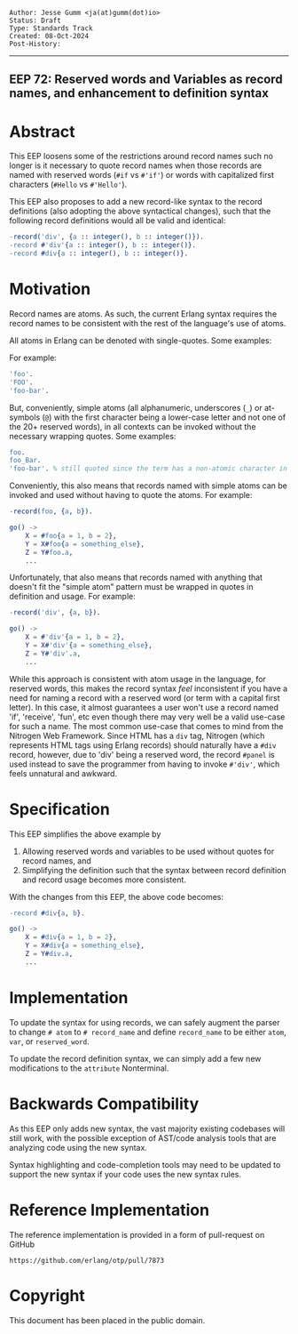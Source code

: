     Author: Jesse Gumm <ja(at)gumm(dot)io>
    Status: Draft
    Type: Standards Track
    Created: 08-Oct-2024
    Post-History:
****
EEP 72: Reserved words and Variables as record names, and enhancement to definition syntax
----

Abstract
========

This EEP loosens some of the restrictions around record names such no longer is
it necessary to quote record names when those records are named with reserved
words (`#if` vs `#'if'`) or words with capitalized first characters (`#Hello`
vs `#'Hello'`).

This EEP also proposes to add a new record-like syntax to the record
definitions (also adopting the above syntactical changes), such that the
following record definitions would all be valid and identical:

```erlang
-record('div', {a :: integer(), b :: integer()}).
-record #'div'{a :: integer(), b :: integer()}.
-record #div{a :: integer(), b :: integer()}.
```

Motivation
==========

Record names are atoms. As such, the current Erlang syntax requires the record
names to be consistent with the rest of the language's use of atoms.

All atoms in Erlang can be denoted with single-quotes. Some examples:

For example:
```erlang
'foo'.
'FOO'.
'foo-bar'.
```

But, conveniently, simple atoms (all alphanumeric, underscores (`_`) or
at-symbols (`@`) with the first character being a lower-case letter and not one
of the 20+ reserved words), in all contexts can be invoked without the
necessary wrapping quotes. Some examples:

```erlang
foo.
foo_Bar.
'foo-bar'. % still quoted since the term has a non-atomic character in it.
```

Conveniently, this also means that records named with simple atoms can be
invoked and used without having to quote the atoms. For example:

```erlang
-record(foo, {a, b}).

go() ->
    X = #foo{a = 1, b = 2},
    Y = X#foo{a = something_else},
    Z = Y#foo.a,
    ...
```

Unfortunately, that also means that records named with anything that doesn't
fit the "simple atom" pattern must be wrapped in quotes in definition and
usage. For example:

```erlang
-record('div', {a, b}).

go() ->
    X = #'div'{a = 1, b = 2},
    Y = X#'div'{a = something_else},
    Z = Y#'div'.a,
    ...
```

While this approach is consistent with atom usage in the language, for reserved
words, this makes the record syntax *feel* inconsistent if you have a need for
naming a record with a reserved word (or term with a capital first letter).  In
this case, it almost guarantees a user won't use a record named 'if',
'receive', 'fun', etc even though there may very well be a valid use-case for
such a name.  The most common use-case that comes to mind from the Nitrogen Web
Framework.  Since HTML has a `div` tag, Nitrogen (which represents HTML tags
using Erlang records) should naturally have a `#div` record, however, due to
'div' being a reserved word, the record `#panel` is used instead to save the
programmer from having to invoke `#'div'`, which feels unnatural and awkward.

Specification
=============

This EEP simplifies the above example by

1. Allowing reserved words and variables to be used without quotes for record
   names, and
2. Simplifying the definition such that the syntax between record definition
   and record usage becomes more consistent.

With the changes from this EEP, the above code becomes:

```erlang
-record #div{a, b}.

go() ->
    X = #div{a = 1, b = 2},
    Y = X#div{a = something_else},
    Z = Y#div.a,
    ...
```

Implementation
==============

To update the syntax for using records, we can safely augment the parser to
change `# atom` to `# record_name` and define `record_name` to be either
`atom`, `var`, or `reserved_word`.

To update the record definition syntax, we can simply add a few new
modifications to the `attribute` Nonterminal.

Backwards Compatibility
=======================

As this EEP only adds new syntax, the vast majority existing codebases will
still work, with the possible exception of AST/code analysis tools that are
analyzing code using the new syntax.

Syntax highlighting and code-completion tools may need to be updated to support
the new syntax if your code uses the new syntax rules.

Reference Implementation
========================

The reference implementation is provided in a form of pull-request on GitHub

    https://github.com/erlang/otp/pull/7873

Copyright
=========

This document has been placed in the public domain.

